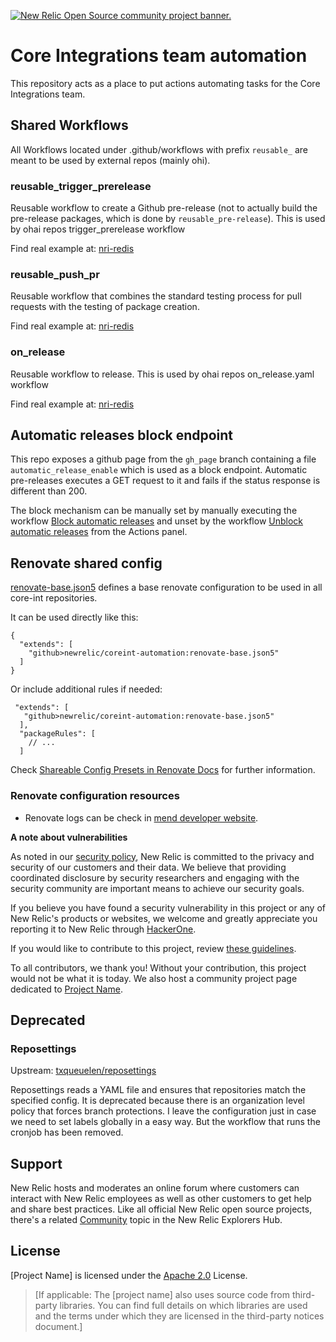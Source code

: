 <a href="https://opensource.newrelic.com/oss-category/#community-project"><picture><source media="(prefers-color-scheme: dark)" srcset="https://github.com/newrelic/opensource-website/raw/main/src/images/categories/dark/Community_Project.png"><source media="(prefers-color-scheme: light)" srcset="https://github.com/newrelic/opensource-website/raw/main/src/images/categories/Community_Project.png"><img alt="New Relic Open Source community project banner." src="https://github.com/newrelic/opensource-website/raw/main/src/images/categories/Community_Project.png"></picture></a>

# Core Integrations team automation

This repository acts as a place to put actions automating tasks for the Core Integrations team.

## Shared Workflows

All Workflows located under .github/workflows with prefix `reusable_` are meant to be used by external repos (mainly ohi).

### reusable_trigger_prerelease

Reusable workflow to create a Github pre-release (not to actually build the pre-release packages, which is done by `reusable_pre-release`). 
This is used by ohai repos trigger_prerelease workflow

Find real example at: [nri-redis](https://github.com/newrelic/nri-redis/blob/master/.github/workflows/trigger_prerelease.yaml)

### reusable_push_pr

Reusable workflow that combines the standard testing process for pull requests with the testing of package creation.

Find real example at: [nri-redis](https://github.com/newrelic/nri-redis/blob/master/.github/workflows/on_push_pr.yaml)


### on_release

Reusable workflow to release. This is used by ohai repos on_release.yaml workflow

Find real example at: [nri-redis](https://github.com/newrelic/nri-redis/blob/master/.github/workflows/on_release.yaml)

## Automatic releases block endpoint

This repo exposes a github page from the `gh_page` branch containing a file `automatic_release_enable` which is used as a block endpoint.
Automatic pre-releases executes a GET request to it and fails if the status response is different than 200.

The block mechanism can be manually set by manually executing the workflow [Block automatic releases](.github/workflows/block.yaml) and unset by the workflow [Unblock automatic releases](.github/workflows/unblock.yaml) from the Actions panel.

## Renovate shared config

[renovate-base.json5](./renovate-base.json5) defines a base renovate configuration to be used in all core-int repositories.

 It can be used directly like this:

```json5
{
  "extends": [
    "github>newrelic/coreint-automation:renovate-base.json5"
  ]
}
```

Or include additional rules if needed:

```json5
 "extends": [
   "github>newrelic/coreint-automation:renovate-base.json5"
  ],
  "packageRules": [
    // ...
  ]
```

Check [Shareable Config Presets in Renovate Docs](https://docs.renovatebot.com/config-presets/#github-actions) for further information.

### Renovate configuration resources

* Renovate logs can be check in [mend developer website](https://developer.mend.io/).

**A note about vulnerabilities**

As noted in our [security policy](../../security/policy), New Relic is committed to the privacy and security of our customers and their data. We believe that providing coordinated disclosure by security researchers and engaging with the security community are important means to achieve our security goals.

If you believe you have found a security vulnerability in this project or any of New Relic's products or websites, we welcome and greatly appreciate you reporting it to New Relic through [HackerOne](https://hackerone.com/newrelic).

If you would like to contribute to this project, review [these guidelines](./CONTRIBUTING.md).

To all contributors, we thank you!  Without your contribution, this project would not be what it is today.  We also host a community project page dedicated to [Project Name](<LINK TO https://opensource.newrelic.com/projects/... PAGE>).

## Deprecated

### Reposettings

Upstream: [txqueuelen/reposettings](https://github.com/txqueuelen/reposettings)

Reposettings reads a YAML file and ensures that repositories match the specified config. It is deprecated because there is an organization level policy that forces branch protections. I leave the configuration
just in case we need to set labels globally in a easy way. But the workflow that runs the cronjob has been removed.

## Support

New Relic hosts and moderates an online forum where customers can interact with New Relic employees as well as other customers to get help and share best practices. Like all official New Relic open source projects, there's a related [Community](https://forum.newrelic.com) topic in the New Relic Explorers Hub.

## License
[Project Name] is licensed under the [Apache 2.0](http://apache.org/licenses/LICENSE-2.0.txt) License.
>[If applicable: The [project name] also uses source code from third-party libraries. You can find full details on which libraries are used and the terms under which they are licensed in the third-party notices document.]
